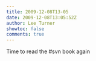 ```yaml
---
title: 2009-12-08T13-05
date: 2009-12-08T13:05:52Z
author: Lee Turner
showtoc: false
comments: true
---
```


Time to read the #svn book again

